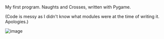 My first program.
Naughts and Crosses, written with Pygame.

(Code is messy as I didn't know what modules were at the time of writing it. Apologies.)

![image](https://github.com/washNOTaWEBDEV/naughts-and-crosses/assets/91541609/3aaee427-56eb-4909-95bd-40b0f85bf9d0)
